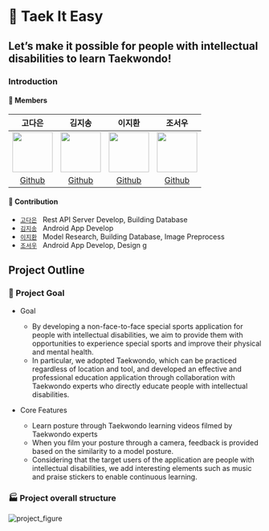 # 🥋 Taek It Easy

## Let’s make it possible for people with intellectual disabilities to learn Taekwondo!

### Introduction 



#### 👥 Members  

고다은|김지송|이지환|조서우|
:-:|:-:|:-:|:-:
<img src='https://avatars.githubusercontent.com/u/101170415?v=4' height=80 width=80px></img>|<img src='https://avatars.githubusercontent.com/u/43240607?v=4' height=80 width=80px></img>|<img src='https://avatars.githubusercontent.com/u/131218154?v=4' height=80 width=80px></img>|<img src='https://avatars.githubusercontent.com/u/140501944?v=4' height=80 width=80px></img>|
[Github](https://github.com/dangeunii)|[Github](https://github.com/NaZe0320)|[Github](https://github.com/abcd-EGH)|[Github](https://github.com/suwuim)
#### 🔅 Contribution  

- [`고다은`](https://github.com/dangeunii) &nbsp; Rest API Server Develop, Building Database
- [`김지송`](https://github.com/NaZe0320) &nbsp; Android App Develop
- [`이지환`](https://github.com/abcd-EGH) &nbsp; Model Research, Building Database, Image Preprocess 
- [`조서우`](https://github.com/suwuim) &nbsp; Android App Develop, Design
g


## Project Outline

### 🎯 Project Goal

* Goal
    * By developing a non-face-to-face special sports application for people with intellectual disabilities, we aim to provide them with opportunities to experience special sports and improve their physical and mental health.
    * In particular, we adopted Taekwondo, which can be practiced regardless of location and tool, and developed an effective and professional education application through collaboration with Taekwondo experts who directly educate people with intellectual disabilities.
      
* Core Features
    * Learn posture through Taekwondo learning videos filmed by Taekwondo experts
    * When you film your posture through a camera, feedback is provided based on the similarity to a model posture.
    * Considering that the target users of the application are people with intellectual disabilities, we add interesting elements such as music and praise stickers to enable continuous learning.

### 🏭 Project overall structure

![project_figure]()
